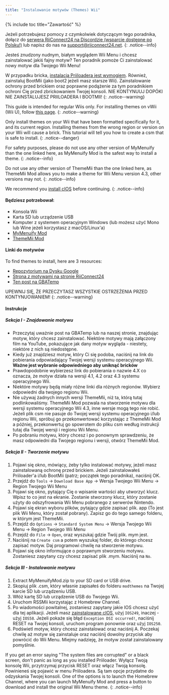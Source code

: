 ```yaml
---
title: "Instalowanie motywów (Themes) Wii"
---
```


{% include toc title="Zawartość" %}

Jeżeli potrzebujesz pomocy z czymkolwiek dotyczącym tego poradnika, dołącz do [serwera RiiConnect24 na Discordzie (wsparcie dostępne po Polsku!)](https://discord.gg/rc24) lub napisz do nas na [support@riiconnect24.net](mailto:support@riiconnect24.net).
{: .notice--info}

Jesteś znudzony nudnym, białym wyglądem Wii Menu i chcesz zainstalować jakiś fajny motyw? Ten poradnik pomoże Ci zainstalować nowy motyw dla Twojego Wii Menu!

W przypadku bricka, [instalacja Priiloadera jest wymogiem](priiloader). Również, zainstaluj BootMii (jako boot2 jeżeli masz starsze Wii). Zainstalowanie ochrony przed brickiem oraz poprawne podążenie za tym poradnikiem ochroni Cię przed zbrickowaniem Twojej konsoli. NIE KONTYNUUJ DOPÓKI NIE ZAINSTALUJESZ PRIILOADERA I BOOTMII!
{: .notice--warning}

This guide is intended for regular Wiis only. For installing themes on vWii (Wii U), follow [this page](themes-vwii).
{: .notice--warning}

Only install themes on your Wii that have been formatted specifically for it, and its current region. Installing themes from the wrong region or version on your Wii will cause a brick. This tutorial will tell you how to create a csm that is safe to install.
{: .notice--danger}

For safety purposes, please do not use any other version of MyMenuify than the one linked here, as MyMenuify Mod is the safest way to install a theme.
{: .notice--info}

Do not use any other version of ThemeMii than the one linked here, as ThemeMii Mod allows you to make a theme for Wii Menu version 4.3, other versions may not.
{: .notice--info}

We recommend you [install cIOS](cios) before continuing.
{: .notice--info}

#### Będziesz potrzebował:

* Konsola Wii
* Karta SD lub urządzenie USB
* Komputer z systemem operacyjnym Windows (lub możesz użyć Mono lub Wine jeżeli korzystasz z macOS/Linux'a)
* [MyMenuify Mod](https://hbb1.oscwii.org/hbb/MyMenuifyMod/MyMenuifyMod.zip)
* [ThemeMii Mod](/assets/files/New_Thememii_MOD.rar)

#### Linki do motywów

To find themes to install, here are 3 resources:

* [Repozytorium na Dysku Google](https://drive.google.com/drive/folders/19tyeVQ--bJ0ZUTNg5yvAGvc3G4-euEpm?usp=sharing)
* [Strona z motywami na stronie RiiConnect24](https://rc24.xyz/goodies/themes/)
* [Ten post na GBATemp](https://gbatemp.net/threads/wii-theme-team-creations-v2.336596/)

UPEWNIJ SIĘ, ŻE PRZECZYTASZ WSZYSTKIE OSTRZEŻENIA PRZED KONTYNUOWANIEM!
{: .notice--warning}

#### Instrukcje

##### Sekcja I - Znajdowanie motywu

* Przeczytaj uważnie post na GBATemp lub na naszej stronie, znajdując motyw, który chcesz zainstalować. Niektóre motywy mają załączony film na YouTube, pokazujące jak dany motyw wygląda - niestety, niektóre z nich są niedostępne.
* Kiedy już znajdziesz motyw, który Ci się podoba, naciśnij na link do pobierania odpowiadający Twojej wersji systemu operacyjnego Wii. **Ważne jest wybranie odpowiedniego aby uniknąć bricków**
* Prawdopodobnie wybierzesz link do pobierania o nazwie 4.X co oznacza, że motyw działa na wersji 4.1, 4.2 oraz 4.3 systemu operacyjnego Wii.
* Niektóre motywy będą miały różne linki dla różnych regionów. Wybierz odpowiedni dla twojego regionu Wii.
* Nie używaj żadnych innych wersji ThemeMii, niż ta, którą tutaj podlinkowaliśmy. ThemeMii Mod pozwala na stworzenie motywu dla wersji systemu operacyjnego Wii 4.3, inne wersje mogą tego nie robić. Jeżeli plik csm nie pasuje do Twojej wersji systemu operacyjnego i/lub regionu Wii, spróbuj go przekonwertować korzystając z ThemeMii Mod a później, przekonwertuj go spowrotem do pliku csm według instrukcji tutaj dla Twojej wersji i regionu Wii Menu.
* Po pobraniu motywu, który chcesz i po ponownym sprawdzeniu, że masz odpowiedni dla Twojego regionu i wersji, otwórz ThemeMii Mod.

##### Sekcja II - Tworzenie motywu

1. Pojawi się okno, mówiący, żeby tylko instalować motywy, jeżeli masz zainstalowaną ochronę przed brickiem. Jeżeli zainstalowałeś Priiloader'a i/lub BootMii (patrz; początek tego poradnika), naciśnij OK.
2. Przejdź do `Tools` -> `Download Base App` -> Wersja Twojego Wii Menu -> Region Twojego Wii Menu
3. Pojawi się okno, pytający Cię o wpisanie wartości aby utworzyć klucz. Wpisz to co jest na ekranie. Zostanie stworzony klucz, który zostanie użyty do odszyfrowania Wii Menu pobranego z serwerów Nintendo.
4. Pojawi się ekran wyboru plików, pytający gdzie zapisać plik. app (To jest plik Wii Menu, który został pobrany). Zapisz go do tego samego folderu, w którym jest ThemeMii.
5. Przejdź do `Options` -> `Standard System Menu` -> Wersja Twojego Wii Menu -> Region Twojego Wii Menu
6. Przejdź do `File` -> `Open`, oraz wyszukaj gdzie Twój plik. mym jest.
7. Naciśnij na `Create csm` a potem wyszukaj folder, do którego chcesz zapisać motyw. Daj programowi chwilę na stworzenie motywu.
8. Pojawi się okno informujące o poprawnym stworzeniu motywu. Zostaniesz zapytany czy chcesz zapisać plik .mym. Naciśnij na `No`.

##### Sekcja III - Instalowanie motywu

1. Extract MyMenuifyMod.zip to your SD card or USB drive.
2. Skopiuj plik .csm, który własnie zapisałeś do folderu `modthemes` na Twojej karcie SD lub urządzeniu USB.
3. Włóż kartę SD lub urządzenie USB do Twojego Wii.
4. Uruchom RSSMii korzystając z Homebrew Channel.
5. Po wiadomości powitalnej, zostaniesz zapytany jakie IOS chcesz użyć dla tej aplikacji. Jeżeli masz [zainstalowane cIOS](cios), użyj `IOS249`, inaczej - użyj `IOS58`. Jeżeli pokaże się błąd `Exception DSI occurred!`, naciśnij RESET na Twojej konsoli, uruchom program ponownie oraz użyj `IOS250`.
6. Podświetl motyw, który chcesz zainstalować oraz naciśnij A. Poczekaj chwilę aż motyw się zainstaluje oraz naciśnij dowolny przycisk aby powrócić do Wii Menu. Miejmy nadzieję, że motyw został zainstalowany pomyślnie.

If you get an error saying "The system files are corrupted" or a black screen, don't panic as long as you installed Priiloader. Wyłącz Twoją konsolę Wii, przytrzymaj przycisk RESET oraz włącz Twoją konsolę. Powinieneś się pojawić w menu Priiloadera. Są tam opcje przydatne do odzyskania Twojej konsoli. One of the options is to launch the Homebrew Channel, where you can launch MyMenuify Mod and press a button to download and install the original Wii Menu theme.
{: .notice--info}
